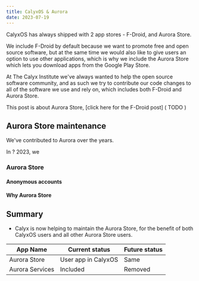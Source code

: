 ```yaml
---
title: CalyxOS & Aurora
date: 2023-07-19
---
```


CalyxOS has always shipped with 2 app stores - F-Droid, and Aurora Store.

We include F-Droid by default because we want to promote free and open source software, but at the same time we would also like to give users an option to use other applications, which is why we include the Aurora Store which lets you download apps from the Google Play Store.

At The Calyx Institute we've always wanted to help the open source software community, and as such we try to contribute our code changes to all of the software we use and rely on, which includes both F-Droid and Aurora Store.

This post is about Aurora Store, [click here for the F-Droid post] ( TODO )

## Aurora Store maintenance
We've contributed to Aurora over the years.

In ? 2023, we 

### Aurora Store

#### Anonymous accounts

#### Why Aurora Store


## Summary

* Calyx is now helping to maintain the Aurora Store, for the benefit of both CalyxOS users and all other Aurora Store users.


| App Name | Current status | Future status |
| -------- | -------------- | ------------- |
| Aurora Store | User app in CalyxOS | Same |
| Aurora Services | Included | Removed |
